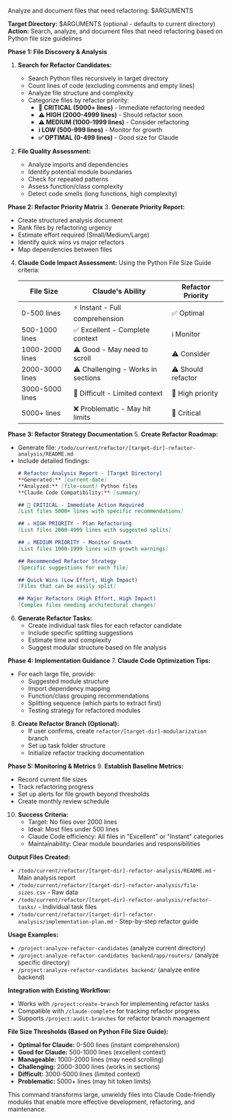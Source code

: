 Analyze and document files that need refactoring: $ARGUMENTS

**Target Directory:** $ARGUMENTS (optional - defaults to current directory)
**Action:** Search, analyze, and document files that need refactoring based on Python file size guidelines

**Phase 1: File Discovery & Analysis**
1. **Search for Refactor Candidates:**
   - Search Python files recursively in target directory
   - Count lines of code (excluding comments and empty lines)
   - Analyze file structure and complexity
   - Categorize files by refactor priority:
     - **🔴 CRITICAL (5000+ lines)** - Immediate refactoring needed
     - **⚠️ HIGH (2000-4999 lines)** - Should refactor soon
     - **⚠️ MEDIUM (1000-1999 lines)** - Consider refactoring
     - **ℹ️ LOW (500-999 lines)** - Monitor for growth
     - **✅ OPTIMAL (0-499 lines)** - Good size for Claude

2. **File Quality Assessment:**
   - Analyze imports and dependencies
   - Identify potential module boundaries
   - Check for repeated patterns
   - Assess function/class complexity
   - Detect code smells (long functions, high complexity)

**Phase 2: Refactor Priority Matrix**
3. **Generate Priority Report:**
   - Create structured analysis document
   - Rank files by refactoring urgency
   - Estimate effort required (Small/Medium/Large)
   - Identify quick wins vs major refactors
   - Map dependencies between files

4. **Claude Code Impact Assessment:**
   Using the Python File Size Guide criteria:

   | File Size | Claude's Ability | Refactor Priority |
   |-----------|------------------|-------------------|
   | 0-500 lines | ⚡ Instant - Full comprehension | ✅ Optimal |
   | 500-1000 lines | ✅ Excellent - Complete context | ℹ️ Monitor |
   | 1000-2000 lines | ⚠️ Good - May need to scroll | ⚠️ Consider |
   | 2000-3000 lines | ⚠️ Challenging - Works in sections | ⚠️ Should refactor |
   | 3000-5000 lines | 🔴 Difficult - Limited context | 🔴 High priority |
   | 5000+ lines | ❌ Problematic - May hit limits | 🔴 Critical |

**Phase 3: Refactor Strategy Documentation**
5. **Create Refactor Roadmap:**
   - Generate file: `/todo/current/refactor/[target-dir]-refactor-analysis/README.md`
   - Include detailed findings:
     ```markdown
     # Refactor Analysis Report - [Target Directory]
     **Generated:** [current-date]
     **Analyzed:** [file-count] Python files
     **Claude Code Compatibility:** [summary]

     ## 🔴 CRITICAL - Immediate Action Required
     [List files 5000+ lines with specific recommendations]

     ## ⚠️ HIGH PRIORITY - Plan Refactoring
     [List files 2000-4999 lines with suggested splits]

     ## ⚠️ MEDIUM PRIORITY - Monitor Growth
     [List files 1000-1999 lines with growth warnings]

     ## Recommended Refactor Strategy
     [Specific suggestions for each file]

     ## Quick Wins (Low Effort, High Impact)
     [Files that can be easily split]

     ## Major Refactors (High Effort, High Impact)
     [Complex files needing architectural changes]
     ```

6. **Generate Refactor Tasks:**
   - Create individual task files for each refactor candidate
   - Include specific splitting suggestions
   - Estimate time and complexity
   - Suggest modular structure based on file analysis

**Phase 4: Implementation Guidance**
7. **Claude Code Optimization Tips:**
   - For each large file, provide:
     - Suggested module structure
     - Import dependency mapping
     - Function/class grouping recommendations
     - Splitting sequence (which parts to extract first)
     - Testing strategy for refactored modules

8. **Create Refactor Branch (Optional):**
   - If user confirms, create `refactor/[target-dir]-modularization` branch
   - Set up task folder structure
   - Initialize refactor tracking documentation

**Phase 5: Monitoring & Metrics**
9. **Establish Baseline Metrics:**
   - Record current file sizes
   - Track refactoring progress
   - Set up alerts for file growth beyond thresholds
   - Create monthly review schedule

10. **Success Criteria:**
    - Target: No files over 2000 lines
    - Ideal: Most files under 500 lines
    - Claude Code efficiency: All files in "Excellent" or "Instant" categories
    - Maintainability: Clear module boundaries and responsibilities

**Output Files Created:**
- `/todo/current/refactor/[target-dir]-refactor-analysis/README.md` - Main analysis report
- `/todo/current/refactor/[target-dir]-refactor-analysis/file-sizes.csv` - Raw data
- `/todo/current/refactor/[target-dir]-refactor-analysis/refactor-tasks/` - Individual task files
- `/todo/current/refactor/[target-dir]-refactor-analysis/implementation-plan.md` - Step-by-step refactor guide

**Usage Examples:**
- `/project:analyze-refactor-candidates` (analyze current directory)
- `/project:analyze-refactor-candidates backend/app/routers/` (analyze specific directory)
- `/project:analyze-refactor-candidates backend/` (analyze entire backend)

**Integration with Existing Workflow:**
- Works with `/project:create-branch` for implementing refactor tasks
- Compatible with `/claude-complete` for tracking refactor progress
- Supports `/project:audit-branches` for refactor branch management

**File Size Thresholds (Based on Python File Size Guide):**
- **Optimal for Claude:** 0-500 lines (instant comprehension)
- **Good for Claude:** 500-1000 lines (excellent context)
- **Manageable:** 1000-2000 lines (may need scrolling)
- **Challenging:** 2000-3000 lines (works in sections)
- **Difficult:** 3000-5000 lines (limited context)
- **Problematic:** 5000+ lines (may hit token limits)

This command transforms large, unwieldy files into Claude Code-friendly modules that enable more effective development, refactoring, and maintenance.